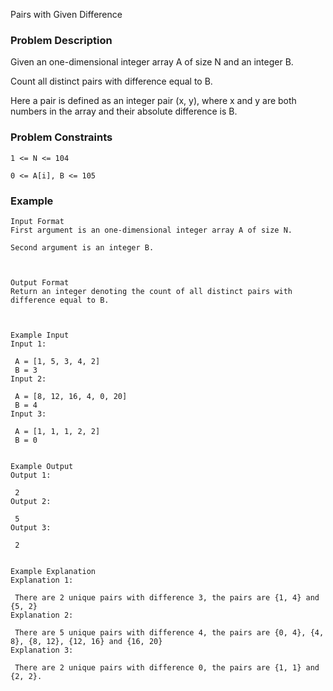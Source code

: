 Pairs with Given Difference

### Problem Description

Given an one-dimensional integer array A of size N and an integer B.

Count all distinct pairs with difference equal to B.

Here a pair is defined as an integer pair (x, y), where x and y are both numbers in the array and their absolute difference is B.

### Problem Constraints

```
1 <= N <= 104

0 <= A[i], B <= 105
```

### Example

```
Input Format
First argument is an one-dimensional integer array A of size N.

Second argument is an integer B.



Output Format
Return an integer denoting the count of all distinct pairs with difference equal to B.



Example Input
Input 1:

 A = [1, 5, 3, 4, 2]
 B = 3
Input 2:

 A = [8, 12, 16, 4, 0, 20]
 B = 4
Input 3:

 A = [1, 1, 1, 2, 2]
 B = 0


Example Output
Output 1:

 2
Output 2:

 5
Output 3:

 2


Example Explanation
Explanation 1:

 There are 2 unique pairs with difference 3, the pairs are {1, 4} and {5, 2}
Explanation 2:

 There are 5 unique pairs with difference 4, the pairs are {0, 4}, {4, 8}, {8, 12}, {12, 16} and {16, 20}
Explanation 3:

 There are 2 unique pairs with difference 0, the pairs are {1, 1} and {2, 2}.
```
